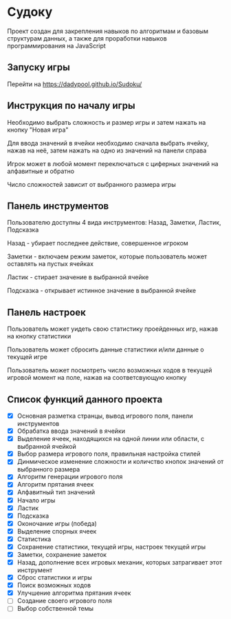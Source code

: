 # Судоку

Проект создан для закрепления навыков по алгоритмам и базовым структурам данных, а также для проработки навыков программирования на JavaScript

## Запуску игры

Перейти на https://dadypool.github.io/Sudoku/

## Инструкция по началу игры

Необходимо выбрать сложность и размер игры и затем нажать на кнопку "Новая игра"

Для ввода значений в ячейки необходимо сначала выбрать ячейку, нажав на неё, затем нажать на одно из значений на панели справа

Игрок может в любой момент переключаться с циферных значений на алфавитные и обратно

Число сложностей зависит от выбранного размера игры

## Панель инструментов

Пользователю доступны 4 вида инструментов: Назад, Заметки, Ластик, Подсказка

Назад - убирает последнее действие, совершенное игроком

Заметки - включаем режим заметок, которые пользователь может оставлять на пустых ячейках

Ластик - стирает значение в выбранной ячейке

Подсказка - открывает истинное значение в выбранной ячейке

## Панель настроек

Пользователь может уидеть свою статистику проейденных игр, нажав на кнопку статистики

Пользователь может сбросить данные статистики и/или данные о текущей игре

Пользователь может посмотреть число возможных ходов в текущей игровой момент на поле, нажав на соответсвующую кнопку

## Список функций данного проекта
- [x] Основная разметка странцы, вывод игрового поля, панели инструментов 
- [x] Обрабатка ввода значений в ячейки
- [x] Выделение ячеек, находящихся на одной линии или области, с выбранной ячейкой
- [x] Выбор размера игрового поля, правильная настройка стилей
- [x] Динмическое изменение сложности и количство кнопок значений от выбранного размера
- [x] Алгоритм генерации игрового поля
- [x] Алгоритм прятания ячеек
- [x] Алфавитный тип значений
- [x] Начало игры
- [x] Ластик
- [x] Подсказка
- [x] Оконочание игры (победа)
- [x] Выделение спорных ячеек
- [x] Статистика
- [x] Сохранение статистики, текущей игры, настроек текущей игры
- [x] Заметки, сохранение заметок
- [x] Назад, дополнение всех игровых механик, которых затрагивает этот инструмент
- [x] Сброс статистики и игры
- [x] Поиск возможных ходов
- [x] Улучшение алгоритма прятания ячеек
- [ ] Создание своего игрового поля
- [ ] Выбор собственной темы
